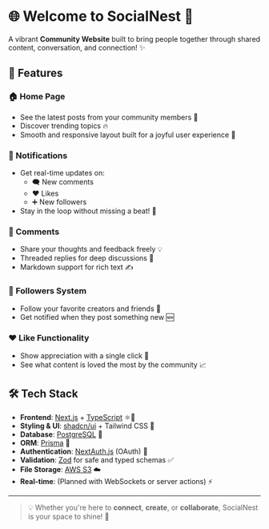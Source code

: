 # 🌐 Welcome to **SocialNest** 👥

A vibrant **Community Website** built to bring people together through shared content, conversation, and connection! ✨

## 🚀 Features

### 🏠 Home Page
- See the latest posts from your community members 📰
- Discover trending topics 🔥
- Smooth and responsive layout built for a joyful user experience 💫

### 🔔 Notifications
- Get real-time updates on:
  - 🗨️ New comments
  - ❤️ Likes
  - ➕ New followers
- Stay in the loop without missing a beat! 🎯

### 💬 Comments
- Share your thoughts and feedback freely 💡
- Threaded replies for deep discussions 🧵
- Markdown support for rich text ✍️

### 🤝 Followers System
- Follow your favorite creators and friends 👣
- Get notified when they post something new 🆕

### ❤️ Like Functionality
- Show appreciation with a single click 💖
- See what content is loved the most by the community 📈

## 🛠️ Tech Stack
- **Frontend**: [Next.js](https://nextjs.org/) + [TypeScript](https://www.typescriptlang.org/) ⚛️🧠  
- **Styling & UI**: [shadcn/ui](https://ui.shadcn.com/) + Tailwind CSS 🎨  
- **Database**: [PostgreSQL](https://www.postgresql.org/) 🐘  
- **ORM**: [Prisma](https://www.prisma.io/) 🔌  
- **Authentication**: [NextAuth.js](https://next-auth.js.org/) (OAuth) 🔐  
- **Validation**: [Zod](https://zod.dev/) for safe and typed schemas ✅  
- **File Storage**: [AWS S3](https://aws.amazon.com/s3/) ☁️  
- **Real-time**: (Planned with WebSockets or server actions) ⚡  

---

> 💡 Whether you're here to **connect**, **create**, or **collaborate**, SocialNest is your space to shine! 🌟
